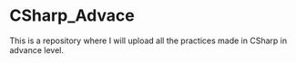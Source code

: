 # CSharp_Advace
This is a repository where I will upload all the practices made in CSharp in advance level. 
